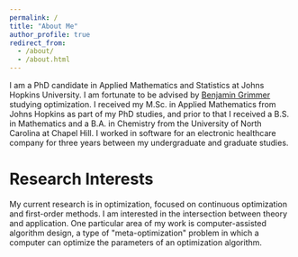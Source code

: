 ```yaml
---
permalink: /
title: "About Me"
author_profile: true
redirect_from: 
  - /about/
  - /about.html
---
```


I am a PhD candidate in Applied Mathematics and Statistics at Johns Hopkins University. I am fortunate to be advised by [Benjamin Grimmer](https://www.ams.jhu.edu/~grimmer/) studying optimization. I received my M.Sc. in Applied Mathematics from Johns Hopkins as part of my PhD studies, and prior to that I received a B.S. in Mathematics and a B.A. in Chemistry from the University of North Carolina at Chapel Hill. I worked in software for an electronic healthcare company for three years between my undergraduate and graduate studies.

Research Interests
======
My current research is in optimization, focused on continuous optimization and first-order methods. I am interested in the intersection between theory and application. One particular area of my work is computer-assisted algorithm design, a type of "meta-optimization" problem in which a computer can optimize the parameters of an optimization algorithm.
